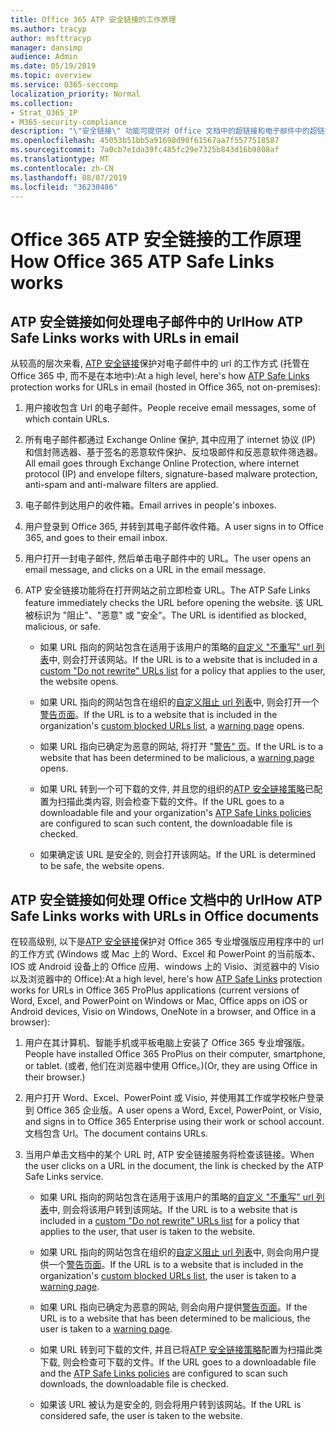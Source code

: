 ```yaml
---
title: Office 365 ATP 安全链接的工作原理
ms.author: tracyp
author: msfttracyp
manager: dansimp
audience: Admin
ms.date: 05/19/2019
ms.topic: overview
ms.service: O365-seccomp
localization_priority: Normal
ms.collection:
- Strat_O365_IP
- M365-security-compliance
description: "\"安全链接\" 功能可提供对 Office 文档中的超链接和电子邮件中的超链接的单击时间验证。 阅读本文, 了解 ATP 安全链接的工作原理。"
ms.openlocfilehash: 45053b51bb5a91698d90f61567aa7f5577518587
ms.sourcegitcommit: 7a0cb7e1da39fc485fc29e7325b843d16b9808af
ms.translationtype: MT
ms.contentlocale: zh-CN
ms.lasthandoff: 08/07/2019
ms.locfileid: "36230486"
---
```

# <a name="how-office-365-atp-safe-links-works"></a><span data-ttu-id="72b3e-104">Office 365 ATP 安全链接的工作原理</span><span class="sxs-lookup"><span data-stu-id="72b3e-104">How Office 365 ATP Safe Links works</span></span>
         
## <a name="how-atp-safe-links-works-with-urls-in-email"></a><span data-ttu-id="72b3e-105">ATP 安全链接如何处理电子邮件中的 Url</span><span class="sxs-lookup"><span data-stu-id="72b3e-105">How ATP Safe Links works with URLs in email</span></span>

<span data-ttu-id="72b3e-106">从较高的层次来看, [ATP 安全链接](atp-safe-links.md)保护对电子邮件中的 url 的工作方式 (托管在 Office 365 中, 而不是在本地中):</span><span class="sxs-lookup"><span data-stu-id="72b3e-106">At a high level, here's how [ATP Safe Links](atp-safe-links.md) protection works for URLs in email (hosted in Office 365, not on-premises):</span></span>
  
1. <span data-ttu-id="72b3e-107">用户接收包含 Url 的电子邮件。</span><span class="sxs-lookup"><span data-stu-id="72b3e-107">People receive email messages, some of which contain URLs.</span></span>
    
2. <span data-ttu-id="72b3e-108">所有电子邮件都通过 Exchange Online 保护, 其中应用了 internet 协议 (IP) 和信封筛选器、基于签名的恶意软件保护、反垃圾邮件和反恶意软件筛选器。</span><span class="sxs-lookup"><span data-stu-id="72b3e-108">All email goes through Exchange Online Protection, where internet protocol (IP) and envelope filters, signature-based malware protection, anti-spam and anti-malware filters are applied.</span></span> 
    
3. <span data-ttu-id="72b3e-109">电子邮件到达用户的收件箱。</span><span class="sxs-lookup"><span data-stu-id="72b3e-109">Email arrives in people's inboxes.</span></span>
    
4. <span data-ttu-id="72b3e-110">用户登录到 Office 365, 并转到其电子邮件收件箱。</span><span class="sxs-lookup"><span data-stu-id="72b3e-110">A user signs in to Office 365, and goes to their email inbox.</span></span>
    
5. <span data-ttu-id="72b3e-111">用户打开一封电子邮件, 然后单击电子邮件中的 URL。</span><span class="sxs-lookup"><span data-stu-id="72b3e-111">The user opens an email message, and clicks on a URL in the email message.</span></span>
    
6. <span data-ttu-id="72b3e-112">ATP 安全链接功能将在打开网站之前立即检查 URL。</span><span class="sxs-lookup"><span data-stu-id="72b3e-112">The ATP Safe Links feature immediately checks the URL before opening the website.</span></span> <span data-ttu-id="72b3e-113">该 URL 被标识为 "阻止"、"恶意" 或 "安全"。</span><span class="sxs-lookup"><span data-stu-id="72b3e-113">The URL is identified as blocked, malicious, or safe.</span></span>
    
    - <span data-ttu-id="72b3e-114">如果 URL 指向的网站包含在适用于该用户的策略的[自定义 "不重写" url 列表](set-up-a-custom-do-not-rewrite-urls-list-with-atp.md)中, 则会打开该网站。</span><span class="sxs-lookup"><span data-stu-id="72b3e-114">If the URL is to a website that is included in a [custom "Do not rewrite" URLs list](set-up-a-custom-do-not-rewrite-urls-list-with-atp.md) for a policy that applies to the user, the website opens.</span></span> 
    
    - <span data-ttu-id="72b3e-115">如果 URL 指向的网站包含在组织的[自定义阻止 url 列表](set-up-a-custom-blocked-urls-list-wtih-atp.md)中, 则会打开一个[警告页面](atp-safe-links-warning-pages.md)。</span><span class="sxs-lookup"><span data-stu-id="72b3e-115">If the URL is to a website that is included in the organization's [custom blocked URLs list](set-up-a-custom-blocked-urls-list-wtih-atp.md), a [warning page](atp-safe-links-warning-pages.md) opens.</span></span> 
    
    - <span data-ttu-id="72b3e-116">如果 URL 指向已确定为恶意的网站, 将打开 "[警告" 页](atp-safe-links-warning-pages.md)。</span><span class="sxs-lookup"><span data-stu-id="72b3e-116">If the URL is to a website that has been determined to be malicious, a [warning page](atp-safe-links-warning-pages.md) opens.</span></span> 
    
    - <span data-ttu-id="72b3e-117">如果 URL 转到一个可下载的文件, 并且您的组织的[ATP 安全链接策略](set-up-atp-safe-links-policies.md)已配置为扫描此类内容, 则会检查下载的文件。</span><span class="sxs-lookup"><span data-stu-id="72b3e-117">If the URL goes to a downloadable file and your organization's [ATP Safe Links policies](set-up-atp-safe-links-policies.md) are configured to scan such content, the downloadable file is checked.</span></span> 
    
    - <span data-ttu-id="72b3e-118">如果确定该 URL 是安全的, 则会打开该网站。</span><span class="sxs-lookup"><span data-stu-id="72b3e-118">If the URL is determined to be safe, the website opens.</span></span>
    
## <a name="how-atp-safe-links-works-with-urls-in-office-documents"></a><span data-ttu-id="72b3e-119">ATP 安全链接如何处理 Office 文档中的 Url</span><span class="sxs-lookup"><span data-stu-id="72b3e-119">How ATP Safe Links works with URLs in Office documents</span></span>

<span data-ttu-id="72b3e-120">在较高级别, 以下是[ATP 安全链接](atp-safe-links.md)保护对 Office 365 专业增强版应用程序中的 url 的工作方式 (Windows 或 Mac 上的 Word、Excel 和 PowerPoint 的当前版本、IOS 或 Android 设备上的 Office 应用、windows 上的 Visio、浏览器中的 Visio 以及浏览器中的 Office):</span><span class="sxs-lookup"><span data-stu-id="72b3e-120">At a high level, here's how [ATP Safe Links](atp-safe-links.md) protection works for URLs in Office 365 ProPlus applications (current versions of Word, Excel, and PowerPoint on Windows or Mac, Office apps on iOS or Android devices, Visio on Windows, OneNote in a browser, and Office in a browser):</span></span>
  
1. <span data-ttu-id="72b3e-121">用户在其计算机、智能手机或平板电脑上安装了 Office 365 专业增强版。</span><span class="sxs-lookup"><span data-stu-id="72b3e-121">People have installed Office 365 ProPlus on their computer, smartphone, or tablet.</span></span> <span data-ttu-id="72b3e-122">(或者, 他们在浏览器中使用 Office。)</span><span class="sxs-lookup"><span data-stu-id="72b3e-122">(Or, they are using Office in their browser.)</span></span>
    
2. <span data-ttu-id="72b3e-123">用户打开 Word、Excel、PowerPoint 或 Visio, 并使用其工作或学校帐户登录到 Office 365 企业版。</span><span class="sxs-lookup"><span data-stu-id="72b3e-123">A user opens a Word, Excel, PowerPoint, or Visio, and signs in to Office 365 Enterprise using their work or school account.</span></span> <span data-ttu-id="72b3e-124">文档包含 Url。</span><span class="sxs-lookup"><span data-stu-id="72b3e-124">The document contains URLs.</span></span>
    
3. <span data-ttu-id="72b3e-125">当用户单击文档中的某个 URL 时, ATP 安全链接服务将检查该链接。</span><span class="sxs-lookup"><span data-stu-id="72b3e-125">When the user clicks on a URL in the document, the link is checked by the ATP Safe Links service.</span></span>
    
      - <span data-ttu-id="72b3e-126">如果 URL 指向的网站包含在适用于该用户的策略的[自定义 "不重写" url 列表](set-up-a-custom-do-not-rewrite-urls-list-with-atp.md)中, 则会将该用户转到该网站。</span><span class="sxs-lookup"><span data-stu-id="72b3e-126">If the URL is to a website that is included in a [custom "Do not rewrite" URLs list](set-up-a-custom-do-not-rewrite-urls-list-with-atp.md) for a policy that applies to the user, that user is taken to the website.</span></span> 
    
      - <span data-ttu-id="72b3e-127">如果 URL 指向的网站包含在组织的[自定义阻止 url 列表](set-up-a-custom-blocked-urls-list-wtih-atp.md)中, 则会向用户提供一个[警告页面](atp-safe-links-warning-pages.md)。</span><span class="sxs-lookup"><span data-stu-id="72b3e-127">If the URL is to a website that is included in the organization's [custom blocked URLs list](set-up-a-custom-blocked-urls-list-wtih-atp.md), the user is taken to a [warning page](atp-safe-links-warning-pages.md).</span></span>
    
      - <span data-ttu-id="72b3e-128">如果 URL 指向已确定为恶意的网站, 则会向用户提供[警告页面](atp-safe-links-warning-pages.md)。</span><span class="sxs-lookup"><span data-stu-id="72b3e-128">If the URL is to a website that has been determined to be malicious, the user is taken to a [warning page](atp-safe-links-warning-pages.md).</span></span>
    
      - <span data-ttu-id="72b3e-129">如果 URL 转到可下载的文件, 并且已将[ATP 安全链接策略](set-up-atp-safe-links-policies.md)配置为扫描此类下载, 则会检查可下载的文件。</span><span class="sxs-lookup"><span data-stu-id="72b3e-129">If the URL goes to a downloadable file and the [ATP Safe Links policies](set-up-atp-safe-links-policies.md) are configured to scan such downloads, the downloadable file is checked.</span></span> 
    
      - <span data-ttu-id="72b3e-130">如果该 URL 被认为是安全的, 则会将用户转到该网站。</span><span class="sxs-lookup"><span data-stu-id="72b3e-130">If the URL is considered safe, the user is taken to the website.</span></span>

